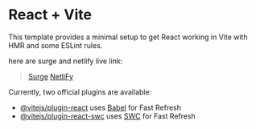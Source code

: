 # React + Vite

This template provides a minimal setup to get React working in Vite with HMR and some ESLint rules.


here are surge and netlify live link:
> [Surge](questionable-kiss.surge.sh)
> [NetliFy](https://poetic-valkyrie-33259e.netlify.app/)





Currently, two official plugins are available:

- [@vitejs/plugin-react](https://github.com/vitejs/vite-plugin-react/blob/main/packages/plugin-react/README.md) uses [Babel](https://babeljs.io/) for Fast Refresh
- [@vitejs/plugin-react-swc](https://github.com/vitejs/vite-plugin-react-swc) uses [SWC](https://swc.rs/) for Fast Refresh
